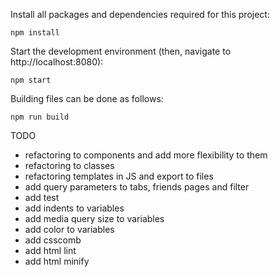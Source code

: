 Install all packages and dependencies required for this project:

    npm install
    
Start the development environment (then, navigate to http://localhost:8080):

    npm start
    
Building files can be done as follows:

    npm run build
    
TODO
* refactoring to components and add more flexibility to them
* refactoring to classes
* refactoring templates in JS and export to files
* add query parameters to tabs, friends pages and filter
* add test
* add indents to variables
* add media query size to variables
* add color to variables
* add csscomb
* add html lint
* add html minify